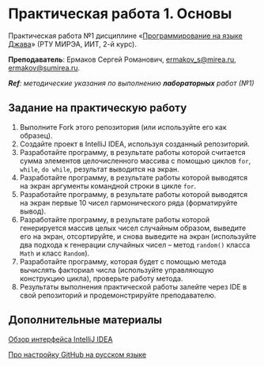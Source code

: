 # Практическая работа 1. Основы
Практическая работа №1 дисциплине «[Программирование на языке Джава](https://online-edu.mirea.ru/course/view.php?id=4053)» (РТУ МИРЭА, ИИТ, 2-й курс).

**Преподаватель**: Ермаков Сергей Романович, ermakov_s@mirea.ru, ermakov@sumirea.ru.

***Ref**: методические указания по выполнению **лабораторных** работ (№1)*

## Задание на практическую работу
1. Выполните Fork этого репозитория (или используйте его как образец).
2. Создайте проект в IntelliJ IDEA, используя созданный репозиторий.
3. Разработайте программу, в результате работы которой считается сумма элементов целочисленного массива с помощью циклов `for`, `while`, `do while`, результат выводится на экран.
4. Разработайте программу, в результате работы которой выводятся на экран аргументы командной строки в цикле `for`.
5. Разработайте программу, в результате работы которой выводятся на экран первые 10 чисел гармонического ряда (форматируйте вывод).
6. Разработайте программу, в результате работы которой генерируется массив целых чисел случайным образом, выведите его на экран, отсортируйте, и снова выведите на экран (используйте два подхода к генерации случайных чисел – метод `random()` класса `Math` и класс `Random`).
7. Разработайте программу, которая будет с помощью метода вычислять факториал числа (используйте управляющую конструкцию цикла), проверьте работу метода.
8. Результаты выполнения практической работы залейте через IDE в свой репозиторий и продемонстрируйте преподавателю.

## Дополнительные материалы

[Обзор интерфейса IntelliJ IDEA](https://www.jetbrains.com/help/idea/guided-tour-around-the-user-interface.html)

[Про настройку GitHub на русском языке](https://javarush.ru/groups/posts/2818-podruzhim-git-s-intellij-idea)

